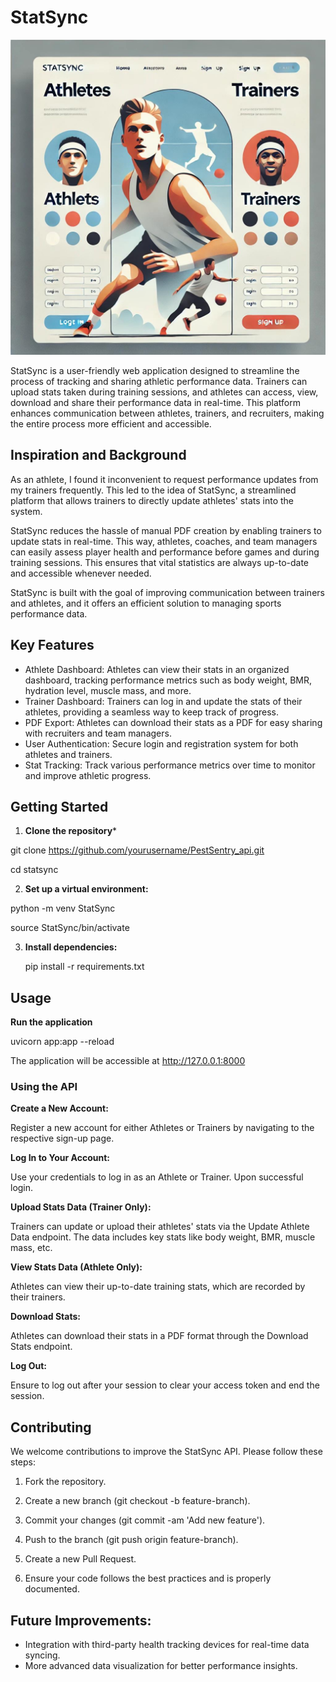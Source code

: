 # StatSync

![StatSync Logo](static/image/StatSync)

StatSync is a user-friendly web application designed to streamline the process of tracking and sharing athletic performance data. Trainers can upload stats taken during training sessions, and athletes can access, view, download and share their performance data in real-time. This platform enhances communication between athletes, trainers, and recruiters, making the entire process more efficient and accessible.

## Inspiration and Background
As an athlete, I found it inconvenient to request performance updates from my trainers frequently. This led to the idea of StatSync, a streamlined platform that allows trainers to directly update athletes' stats into the system.

StatSync reduces the hassle of manual PDF creation by enabling trainers to update stats in real-time. This way, athletes, coaches, and team managers can easily assess player health and performance before games and during training sessions. This ensures that vital statistics are always up-to-date and accessible whenever needed.

StatSync is built with the goal of improving communication between trainers and athletes, and it offers an efficient solution to managing sports performance data.


## Key Features

- Athlete Dashboard: Athletes can view their stats in an organized dashboard, tracking performance metrics such as body weight, BMR, hydration level, muscle mass, and more.
- Trainer Dashboard: Trainers can log in and update the stats of their athletes, providing a seamless way to keep track of progress.
- PDF Export: Athletes can download their stats as a PDF for easy sharing with recruiters and team managers.
- User Authentication: Secure login and registration system for both athletes and trainers.
- Stat Tracking: Track various performance metrics over time to monitor and improve athletic progress.

## Getting Started
1. **Clone the repository***

git clone https://github.com/yourusername/PestSentry_api.git

cd statsync

2. **Set up a virtual environment:**
 
 python -m venv StatSync
 
 source StatSync/bin/activate

3. **Install dependencies:**

   pip install -r requirements.txt

## Usage
**Run the application**

uvicorn app:app --reload

The application will be accessible at http://127.0.0.1:8000

### Using the API
**Create a New Account:**

Register a new account for either Athletes or Trainers by navigating to the respective sign-up page.

**Log In to Your Account:**

Use your credentials to log in as an Athlete or Trainer. Upon successful login.

**Upload Stats Data (Trainer Only):**

Trainers can update or upload their athletes' stats via the Update Athlete Data endpoint. The data includes key stats like body weight, BMR, muscle mass, etc.

**View Stats Data (Athlete Only):**

Athletes can view their up-to-date training stats, which are recorded by their trainers.

**Download Stats:**

Athletes can download their stats in a PDF format through the Download Stats endpoint.

**Log Out:**

Ensure to log out after your session to clear your access token and end the session.

## Contributing

We welcome contributions to improve the StatSync API. Please follow these steps:

1. Fork the repository.

2. Create a new branch (git checkout -b feature-branch).

3. Commit your changes (git commit -am 'Add new feature').

4. Push to the branch (git push origin feature-branch).

5. Create a new Pull Request.

6. Ensure your code follows the best practices and is properly documented.

## Future Improvements:

- Integration with third-party health tracking devices for real-time data syncing.
- More advanced data visualization for better performance insights.
